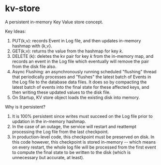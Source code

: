 # kv-store
A persistent in-memory Key Value store concept.

Key Ideas:
1. PUT(k,v): records Event in Log file, and then updates in-memory hashmap with {k,v}.
2. GET(k,v): returns the value from the hashmap for key _k_.
3. DELETE (k): deletes the kv pair for key _k_ from the in-memory map, and records an event in the Log file which eventually will remove the pair from the disk file also.
3. Async Flushing: an asynchronously running scheduled "flushing" thread that periodically processes and "flushes" the latest batch of Events in the Log file to the database data files. It does so by compacting the latest batch of events into the final state for these affected keys, and then writing these updated values to the disk file.
4. On Startup, KV store object loads the existing disk into memory. 

Why is it persistent?
1. It is 100% persistent since writes must succeed on the Log file prior to updation in the in-memory hashmap. 
2. In the case of an outage, the service will restart and reattempt processing the Log file from the last checkpoint. 
3. In production-level code, this checkpoint must be preserved on disk. In this code however, this checkpoint is stored in-memory -- which means on every restart, the whole log file will be processed from the first event to compute the final state to be written to the disk (which is unnecessary but accurate, at least).
